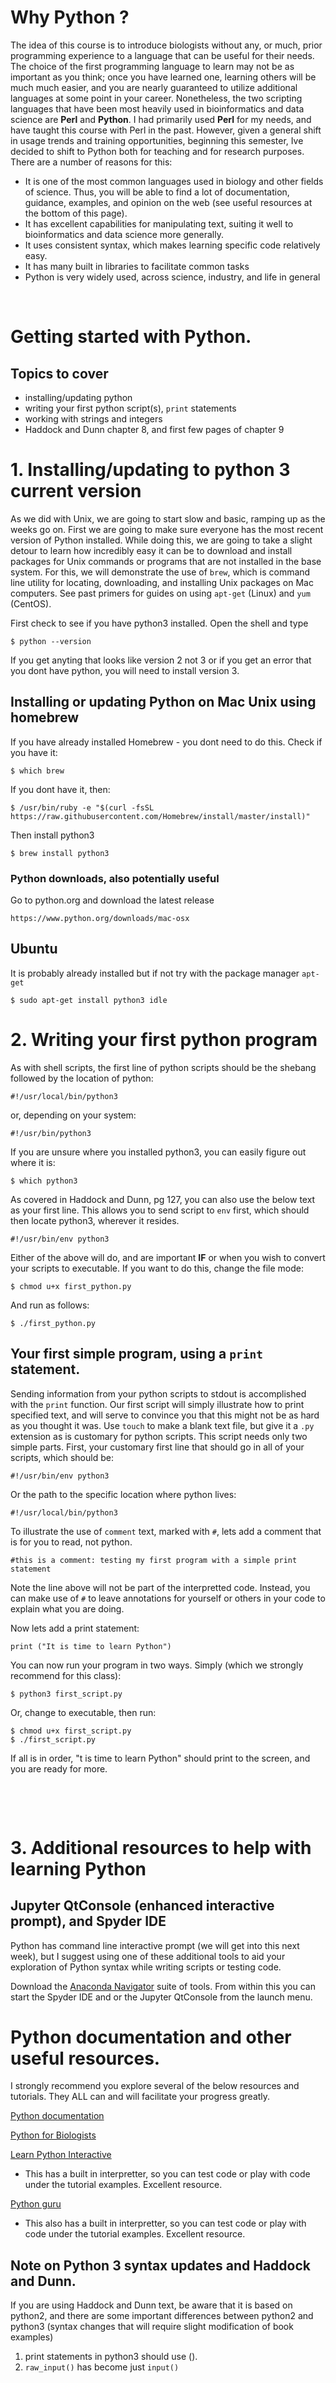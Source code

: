 # Why Python ?

The idea of this course is to introduce biologists without any, or much, prior programming experience to a language that can be useful for their needs. The choice of the first programming language to learn may not be as important as you think; once you have learned one, learning others will be much much easier, and you are nearly guaranteed to utilize additional languages at some point in your career. Nonetheless, the two scripting languages that have been most heavily used in bioinformatics and data science are **Perl** and **Python**. I had primarily used **Perl** for my needs, and have taught this course with Perl in the past. However, given a general shift in usage trends and training opportunities, beginning this semester, Ive decided to shift to Python both for teaching and for research purposes. There are a number of reasons for this:

- It is one of the most common languages used in biology and other fields of science. Thus, you will be able to find a lot of documentation, guidance, examples, and opinion on the web (see useful resources at the bottom of this page).
- It has excellent capabilities for manipulating text, suiting it well to bioinformatics and data science more generally.
- It uses consistent syntax, which makes learning specific code relatively easy.
- It has many built in libraries to facilitate common tasks
- Python is very widely used, across science, industry, and life in general 

<p>&nbsp;</p>

# Getting started with Python. 

## Topics to cover
- installing/updating python
- writing your first python script(s), `print` statements
- working with strings and integers
- Haddock and Dunn chapter 8, and first few pages of chapter 9

# 1. Installing/updating to python 3 current version
As we did with Unix, we are going to start slow and basic, ramping up as the weeks go on. First we are going to make sure everyone has the most recent version of Python installed. While doing this, we are going to take a slight detour to learn how incredibly easy it can be to download and install packages for Unix commands or programs that are not installed in the base system. For this, we will demonstrate the use of `brew`, which is command line utility for locating, downloading, and installing Unix packages on Mac computers. See past primers for guides on using `apt-get` (Linux) and `yum` (CentOS).

First check to see if you have python3 installed.  Open the shell and type

    $ python --version

If you get anyting that looks like version 2 not 3 or if you get an error that you dont have python, you will need to install version 3.


## Installing or updating Python on Mac Unix using homebrew

If you have already installed Homebrew - you dont need to do this. Check if you have it:

    $ which brew
  
If you dont have it, then:

    $ /usr/bin/ruby -e "$(curl -fsSL https://raw.githubusercontent.com/Homebrew/install/master/install)"

Then install python3 

    $ brew install python3


### Python downloads, also potentially useful
Go to python.org and download the latest release

    https://www.python.org/downloads/mac-osx


## Ubuntu
It is probably already installed but if not try with the package manager `apt-get`

    $ sudo apt-get install python3 idle
	
# 2. Writing your first python program

As with shell scripts, the first line of python scripts should be the shebang followed by the location of python:

    #!/usr/local/bin/python3

or, depending on your system:

    #!/usr/bin/python3


If you are unsure where you installed python3, you can easily figure out where it is:

    $ which python3


As covered in Haddock and Dunn, pg 127, you can also use the below text as your first line. This allows you to send script to `env` first, which should then locate python3, wherever it resides.

    #!/usr/bin/env python3

Either of the above will do, and are important **IF** or when you wish to convert your scripts to executable. If you want to do this, change the file mode: 

    $ chmod u+x first_python.py

And run as follows:

    $ ./first_python.py

## Your first simple program, using a `print` statement.

Sending information from your python scripts to stdout is accomplished with the `print` function. Our first script will simply illustrate how to print specified text, and will serve to convince you that this might not be as hard as you thought it was. Use `touch` to make a blank text file, but give it a `.py` extension as is customary for python scripts. This script needs only two simple parts. First, your customary first line that should go in all of your scripts, which should be:

    #!/usr/bin/env python3
Or the path to the specific location where python lives:

    #!/usr/local/bin/python3

To illustrate the use of `comment` text, marked with `#`, lets add a comment that is for you to read, not python. 

    #this is a comment: testing my first program with a simple print statement

Note the line above will not be part of the interpretted code. Instead, you can make use of `#` to leave annotations for yourself or others in your code to explain what you are doing.

Now lets add a print statement:

    print ("It is time to learn Python")

You can now run your program in two ways. Simply (which we strongly recommend for this class):

    $ python3 first_script.py 

Or, change to executable, then run:

    $ chmod u+x first_script.py
    $ ./first_script.py

If all is in order, "t is time to learn Python" should print to the screen, and you are ready for more.


<p>&nbsp;</p>
<p>&nbsp;</p>

# 3. Additional resources to help with learning Python

## Jupyter QtConsole (enhanced interactive prompt), and Spyder IDE

Python has command line interactive prompt (we will get into this next week), but I suggest using one of these additional tools to aid your exploration of Python syntax while writing scripts or testing code.

Download the [Anaconda Navigator](https://www.anaconda.com/products/individual-d) suite of tools. From within this you can start the Spyder IDE and or the Jupyter QtConsole from the launch menu.


# Python documentation and other useful resources. 

I strongly recommend you explore several of the below resources and tutorials. They ALL can and will facilitate your progress greatly.

[Python documentation](https://www.python.org/doc/)

[Python for Biologists](https://pythonforbiologists.com/introduction)

[Learn Python Interactive](https://www.learnpython.org/)
 - This has a built in interpretter, so you can test code or play with code under the tutorial examples. Excellent resource.

[Python guru ](https://thepythonguru.com/)
 - This also has a built in interpretter, so you can test code or play with code under the tutorial examples. Excellent resource.


## Note on Python 3 syntax updates and Haddock and Dunn.

 If you are using Haddock and Dunn text, be aware that it is based on python2, and there are some important differences between python2 and python3 (syntax changes that will require slight modification of book examples)


1. print statements in python3 should use (). 
2. `raw_input()` has become just `input()`

